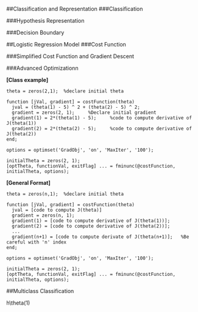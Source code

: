 ##Classification and Representation
###Classification

###Hypothesis Representation

###Decision Boundary


##Logistic Regression Model
###Cost Function


###Simplified Cost Function and Gradient Descent


###Advanced Optimizationn

__[Class example]__
```
theta = zeros(2,1);  %declare initial theta

function [jVal, gradient] = costFunction(theta)
  jval = (theta(1) - 5) ^ 2 + (theta(2) - 5) ^ 2;
  gradient = zeros(2, 1);     %Declare initial gradient
  gradient(1) = 2*(theta(1) - 5);     %code to compute derivative of J(theta(1))
  gradient(2) = 2*(theta(2) - 5);     %code to compute derivative of J(theta(2))
end;

options = optimset('GradObj', 'on', 'MaxIter', '100');

initialTheta = zeros(2, 1);
[optTheta, functionVal, exitFlag] ... = fminunc(@costFunction, initialTheta, options);
```

__[General Format]__
```
theta = zeros(n,1);  %declare initial theta

function [jVal, gradient] = costFunction(theta)
  jval = [code to compute J(theta)]
  gradient = zeros(n, 1);     
  gradient(1) = [code to compute derivative of J(theta(1))];
  gradient(2) = [code to compute derivative of J(theta(2))];
  ...
  gradient(n+1) = [code to compute derivate of J(theta(n+1)];   %Be careful with 'n' index
end;

options = optimset('GradObj', 'on', 'MaxIter', '100');

initialTheta = zeros(2, 1);
[optTheta, functionVal, exitFlag] ... = fminunc(@costFunction, initialTheta, options);
```

##Multiclass Classification

h\theta(1)
